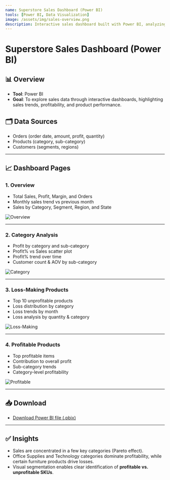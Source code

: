 ```yaml
---
name: Superstore Sales Dashboard (Power BI)
tools: [Power BI, Data Visualization]
image: /assets/img/sales-overview.png
description: Interactive sales dashboard built with Power BI, analyzing revenue, profit, and product performance
---
```


# Superstore Sales Dashboard (Power BI)

## 📊 Overview
- **Tool**: Power BI
- **Goal**: To explore sales data through interactive dashboards, highlighting sales trends, profitability, and product performance.

## 🗂️ Data Sources
- Orders (order date, amount, profit, quantity)
- Products (category, sub-category)
- Customers (segments, regions)

---

## 📈 Dashboard Pages

### 1. Overview
- Total Sales, Profit, Margin, and Orders
- Monthly sales trend vs previous month
- Sales by Category, Segment, Region, and State

![Overview](/assets/images/sales-overview.png)

---

### 2. Category Analysis
- Profit by category and sub-category
- Profit% vs Sales scatter plot
- Profit% trend over time
- Customer count & AOV by sub-category

![Category](/assets/images/sales-category.png)

---

### 3. Loss-Making Products
- Top 10 unprofitable products
- Loss distribution by category
- Loss trends by month
- Loss analysis by quantity & category

![Loss-Making](/assets/images/sales-loss.png)

---

### 4. Profitable Products
- Top profitable items
- Contribution to overall profit
- Sub-category trends
- Category-level profitability

![Profitable](/assets/images/sales-profitable.png)

---

## 📥 Download
- [Download Power BI file (.pbix)](/reports/salesReport_PowerBI.pbix)

---

## ✅ Insights
- Sales are concentrated in a few key categories (Pareto effect).
- Office Supplies and Technology categories dominate profitability, while certain furniture products drive losses.
- Visual segmentation enables clear identification of **profitable vs. unprofitable SKUs**.
